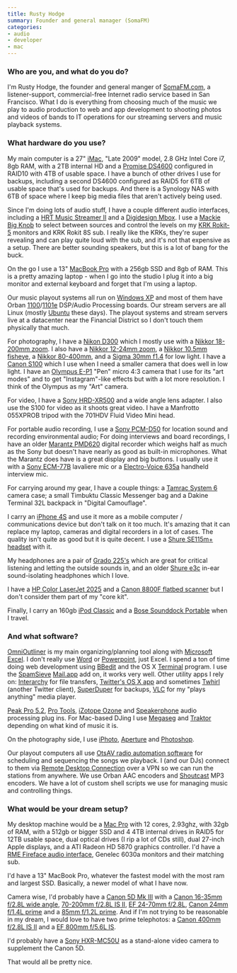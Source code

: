 ```yaml
---
title: Rusty Hodge
summary: Founder and general manager (SomaFM)
categories:
- audio
- developer
- mac
---
```


### Who are you, and what do you do?

I'm Rusty Hodge, the founder and general manger of [SomaFM.com](http://somafm.com/ "A commercial-free Internet radio station."), a listener-support, commercial-free Internet radio service based in San Francisco. What I do is everything from choosing much of the music we play to audio production to web and app development to shooting photos and videos of bands to IT operations for our streaming servers and music playback systems.

### What hardware do you use?

My main computer is a 27" [iMac][], "Late 2009" model, 2.8 GHz Intel Core i7, 8gb RAM, with a 2TB internal HD and a [Promise DS4600][smartstor-ds4600] configured in RAID10 with 4TB of usable space. I have a bunch of other drives I use for backups, including a second DS4600 configured as RAID5 for 6TB of usable space that's used for backups. And there is a Synology NAS with 6TB of space where I keep big media files that aren't actively being used.

Since I'm doing lots of audio stuff, I have a couple different audio interfaces, including a [HRT Music Streamer II][music-streamer-ii] and a [Digidesign Mbox][mbox]. I use a [Mackie Big Knob][big-knob] to select between sources and control the levels on my [KRK Rokit-5][rokit-5] monitors and KRK Rokit 8S sub. I really like the KRKs, they're super revealing and can play quite loud with the sub, and it's not that expensive as a setup. There are better sounding speakers, but this is a lot of bang for the buck.

On the go I use a 13" [MacBook Pro][macbook-pro] with a 256gb SSD and 8gb of RAM. This is a pretty amazing laptop - when I go into the studio I plug it into a big monitor and external keyboard and forget that I'm using a laptop.

Our music playout systems all run on [Windows XP][windows-xp] and most of them have Orban [1100][optimod-pc-1100]/[1101e][optimod-pc-1101] DSP/Audio Processing boards. Our stream servers are all Linux (mostly [Ubuntu][] these days). The playout systems and stream servers live at a datacenter near the Financial District so I don't touch them physically that much.

For photography, I have a [Nikon D300][d300] which I mostly use with a [Nikkor 18-200mm zoom][af-s-dx-nikkor-18-200mm-f3.5-5.6g-ed-vr-ii]. I also have a [Nikkor 12-24mm zoom][af-s-dx-nikkor-12-24mm-f4g-if-ed], a [Nikkor 10.5mm fisheye][af-dx-nikkor-10.5mm-f2.8g-ed], a [Nikkor 80-400mm][af-vr-nikkor-80-400mm-f4.5-5.6d-ed], and a [Sigma 30mm f1.4][30mm-f1.4-ex-dc-hsm] for low light. I have a [Canon S100][powershot-s100] which I use when I need a smaller camera that does well in low light. I have an [Olympus E-P1][e-p1] "Pen" micro 4:3 camera that I use for its "art modes" and to get "Instagram"-like effects but with a lot more resolution. I think of the Olympus as my "Art" camera.

For video, I have a [Sony HRD-XR500][hdr-xrs500v] and a wide angle lens adapter. I also use the S100 for video as it shoots great video. I have a Manfrotto 055XPROB tripod with the 701HDV Fluid Video Mini head.

For portable audio recording, I use a [Sony PCM-D50][pcm-d50] for location sound and recording environmental audio; For doing interviews and board recordings, I have an older [Marantz PMD620][pmd620] digital recorder which weighs half as much as the Sony but doesn't have nearly as good as built-in microphones. What the Marantz does have is a great display and big buttons. I usually use it with a [Sony ECM-77B][ecm77b] lavaliere mic or a [Electro-Voice 635a][635a] handheld interview mic.

For carrying around my gear, I have a couple things: a [Tamrac System 6][system-6] camera case; a small Timbuktu Classic Messenger bag and a Dakine Terminal 32L backpack in "Digital Camouflage".

I carry an [iPhone 4S][iphone-4s] and use it more as a mobile computer / communications device but don't talk on it too much. It's amazing that it can replace my laptop, cameras and digital recorders in a lot of cases. The quality isn't quite as good but it is quite decent. I use a [Shure SE115m+ headset][se115m-plus] with it.

My headphones are a pair of [Grado 225's][sr-225i] which are great for critical listening and letting the outside sounds in, and an older [Shure e3c][e3c] in-ear sound-isolating headphones which I love.

I have a [HP Color LaserJet 2025][color-laserjet-cp2025] and a [Canon 8800F flatbed scanner][canoscan-8800f] but I don't consider them part of my "core kit".

Finally, I carry an 160gb [iPod Classic][ipod-classic] and a [Bose Sounddock Portable][sounddock] when I travel.

### And what software?

[OmniOutliner][] is my main organizing/planning tool along with [Microsoft Excel][excel]. I don't really use [Word][] or [Powerpoint][], just Excel. I spend a ton of time doing web development using [BBedit][] and the OS X [Terminal][terminal] program. I use the [SpamSieve][] [Mail.app][mail] add on, it works very well. Other utility apps I rely on: [Interarchy][] for file transfers, [Twitter's OS X app][twitter-mac] and sometimes [Twhirl][] (another Twitter client), [SuperDuper][] for backups, [VLC][] for my "plays anything" media player. 

[Peak Pro 5.2][peak], [Pro Tools][pro-tools], [iZotope Ozone][ozone] and [Speakerphone][] audio processing plug ins. For Mac-based DJing I use [Megaseg][] and [Traktor][traktor-pro] depending on what kind of music it is.

On the photography side, I use [iPhoto][], [Aperture][] and [Photoshop][].

Our playout computers all use [OtsAV radio automation software][otsav-radio] for scheduling and sequencing the songs we playback. I (and our DJs) connect to them via [Remote Desktop Connection][remote-desktop-client] over a VPN so we can run the stations from anywhere. We use Orban AAC encoders and [Shoutcast][] MP3 encoders. We have a lot of custom shell scripts we use for managing music and controlling things.

### What would be your dream setup?

My desktop machine would be a [Mac Pro][mac-pro] with 12 cores, 2.93ghz, with 32gb of RAM, with a 512gb or bigger SSD and 4 4TB internal drives in RAID5 for 12TB usable space, dual optical drives (I rip a lot of CDs still), dual 27-inch Apple displays, and a ATI Radeon HD 5870 graphics controller. I'd have a [RME Fireface audio interface][fireface-ucx], Genelec 6030a monitors and their matching sub.

I'd have a 13" MacBook Pro, whatever the fastest model with the most ram and largest SSD. Basically, a newer model of what I have now.

Camera wise, I'd probably have a [Canon 5D Mk III][eos-5d-mark-iii] with a [Canon 16-35mm f/2.8L wide angle][ef-16-35mm-f2.8l-ii-usm], [70-200mm f/2.8L IS II][ef-70-200mm-f2.8l-is-ii-usm], [EF 24-70mm f/2.8L][ef-24-70mm-f2.8l-usm], [Canon 24mm f/1.4L prime][ef-24mm-f1.4l-ii-usm] and a [85mm f/1.2L prime][ef-85mm-f1.2l-ii-usm]. And if I'm not trying to be reasonable in my dream, I would love to have two prime telephotos: a [Canon 400mm f/2.8L IS II][ef-400mm-f2.8l-is-ii-usm] and a [EF 800mm f/5.6L IS][ef-800mm-f5.6l-is-usm].

I'd probably have a [Sony HXR-MC50U][hxrmc50u] as a stand-alone video camera to supplement the Canon 5D.

That would all be pretty nice.

[30mm-f1.4-ex-dc-hsm]: https://www.sigmaphoto.com/30mm-f14-ex-dc-hsm "A camera lens."
[635a]: https://www.electrovoice.com/product.php?id=100 "A handheld interview microphone."
[af-dx-nikkor-10.5mm-f2.8g-ed]: https://www.nikonusa.com/en/Nikon-Products/Product/Camera-Lenses/2148/AF-DX-Fisheye-NIKKOR-10.5mm-f%252F2.8G-ED.html "An ultra-wide fisheye lens."
[af-s-dx-nikkor-12-24mm-f4g-if-ed]: https://www.nikonusa.com/en/Nikon-Products/Product/Camera-Lenses/2144/AF-S-DX-Zoom-NIKKOR-12-24mm-f%252F4G-IF-ED.html "An ultra wide-angle zoom lens."
[af-s-dx-nikkor-18-200mm-f3.5-5.6g-ed-vr-ii]: https://www.nikonusa.com/en/Nikon-Products/Product/Camera-Lenses/2192/AF-S-DX-NIKKOR-18-200mm-f%252F3.5-5.6G-ED-VR-II.html "A lens for DSLR cameras."
[af-vr-nikkor-80-400mm-f4.5-5.6d-ed]: https://www.nikonusa.com/en/Nikon-Products/Product/Camera-Lenses/1996/AF-VR-Zoom-NIKKOR-80-400mm-f%252F4.5-5.6D-ED.html "A zoom lens."
[aperture]: https://en.wikipedia.org/wiki/Aperture_(software) "Photo editing and management software for Mac OS X."
[bbedit]: http://www.barebones.com/products/bbedit/ "A text editor for the Mac."
[big-knob]: http://www.mackie.com/products/bigknob/ "An audio control center."
[canoscan-8800f]: https://www.amazon.com/Canon-2168B002-2168B002-CanoScan-8800F-Color-Image-Scanner/dp/B000V2QCQI "A film and negative scanner."
[color-laserjet-cp2025]: https://www.cnet.com/products/hp-color-laserjet-cp2025-printer-color-laser-series/ "A laser printer."
[d300]: https://en.wikipedia.org/wiki/Nikon_D300 "A 12.3 megapixel DSLR."
[e-p1]: http://www.olympusamerica.com/cpg_section/cpg_archived_product_details.asp?id=1461&fl=2 "A 12.3 megapixel Micro Four Thirds camera."
[e3c]: https://www.stereophile.com/headphones/504shure/ "In-ear headphones."
[ecm77b]: https://pro.sony.com/bbsc/ssr/product-ECM77B/ "A lavalier microphone."
[ef-16-35mm-f2.8l-ii-usm]: https://www.usa.canon.com/cusa/consumer/products/cameras/ef_lens_lineup/ef_16_35mm_f_2_8l_ii_usm "A wide zoom lens for DSLRs."
[ef-24-70mm-f2.8l-usm]: http://usa.canon.com/cusa/consumer/products/cameras/ef_lens_lineup/ef_24_70mm_f_2_8l_usm "A zoom lens for cameras."
[ef-24mm-f1.4l-ii-usm]: http://usa.canon.com/cusa/consumer/products/cameras/ef_lens_lineup/ef_24mm_f_1_4l_ii_usm "A wide-angle lens for cameras."
[ef-400mm-f2.8l-is-ii-usm]: http://usa.canon.com/cusa/consumer/products/cameras/ef_lens_lineup/ef_400mm_f_2_8l_is_ii_usm "A super telephoto lens for cameras."
[ef-70-200mm-f2.8l-is-ii-usm]: http://usa.canon.com/cusa/professional/products/lenses/ef_lens_lineup/lens_telezoom_pro/ef_70_200mm_f_2_8l_is_ii_usm "A telephoto lens."
[ef-800mm-f5.6l-is-usm]: https://www.usa.canon.com/cusa/consumer/products/cameras/ef_lens_lineup/ef_800mm_f_5_6l_is_usm "A super telephoto lens."
[ef-85mm-f1.2l-ii-usm]: https://www.usa.canon.com/cusa/consumer/products/cameras/ef_lens_lineup/ef_85mm_f_1_2l_ii_usm "A medium telephoto lens."
[eos-5d-mark-iii]: http://usa.canon.com/cusa/consumer/products/cameras/slr_cameras/eos_5d_mark_iii "A 22.3 megapixel DSLR."
[excel]: https://products.office.com/en-us/excel "A spreadsheet application."
[fireface-ucx]: http://www.rme-audio.de/en_products_fireface_ucx.php "A USB/Firewire audio interface."
[hdr-xrs500v]: https://www.amazon.com/Sony-HDR-XR500V-Definition-Camcorder-Optical/dp/B001PY420O "A digital camcorder."
[hxrmc50u]: https://pro.sony.com/bbsc/ssr/product-HXRMC50U/ "A pro camcorder."
[imac]: https://www.apple.com/imac/ "An all-in-one computer."
[interarchy]: https://nolobe.com/interarchy/ "A FTP/SFTP client for the Mac."
[iphone-4s]: https://en.wikipedia.org/wiki/IPhone_4S "A smartphone."
[iphoto]: https://en.wikipedia.org/wiki/IPhoto "Photo management software for the Mac."
[ipod-classic]: https://www.apple.com/ipodclassic/ "A music player."
[mac-pro]: https://www.apple.com/mac-pro/ "The Intel-based Mac tower computer."
[macbook-pro]: https://www.apple.com/macbook-pro/ "A laptop."
[mail]: https://en.wikipedia.org/wiki/Mail_(application) "The default Mac OS X mail client."
[mbox]: https://www.avid.com/US/Products/Mbox "A USB-powered audio/MIDI production system."
[megaseg]: https://www.megaseg.com/ "Mac DJ/radio software."
[music-streamer-ii]: https://www.amazon.com/HIGH-RESOLUTION-TECHNOLOGIES-350-HRT/dp/B0038O4UFQ "An audio interface for computers."
[omnioutliner]: https://www.omnigroup.com/omnioutliner/ "To-do/task management software for Mac OS X."
[optimod-pc-1100]: https://www.scribd.com/doc/9140229/Orban-Optimod-PC-1100 "An audio processing PCI card."
[optimod-pc-1101]: https://www.orban.com/products/streaming/optimod-pc1101/ "A DSP on a PCI card."
[otsav-radio]: http://www.otsav.com/buy-otsav-radio/ "Radio streaming/scheduling software."
[ozone]: https://www.izotope.com/en/products/master-and-deliver/ozone.html "A mastering system plugin."
[pcm-d50]: https://pro.sony.com/bbsc/ssr/cat-audio/resource.latest.bbsccms-assets-cat-audio-latest-pcmd50.shtml "An audio recorder."
[peak]: https://www.pcworld.com/article/157969/article.html "A music creation and editing tool."
[photoshop]: https://www.adobe.com/products/photoshop.html "A bitmap image editor."
[pmd620]: https://www.amazon.com/Marantz-PMD620-Handheld-MP3-Recorder/dp/B000Z8CUX2 "A handheld audio recorder."
[powerpoint]: https://products.office.com/en-us/powerpoint "Presentation software."
[powershot-s100]: http://usa.canon.com/cusa/consumer/products/cameras/digital_cameras/powershot_s100 "A 12.1 megapixel point and shoot camera."
[pro-tools]: https://www.avid.com/US/products/Pro-Tools-8-Software "Audio editing and processing software."
[remote-desktop-client]: http://www.microsoft.com/en-us/download/details.aspx?id=18140 "Mac software for connecting to remote Windows machines."
[rokit-5]: http://www.krksys.com/krk-studio-monitor-speakers/rokit/rokit-5.html "Studio monitors."
[se115m-plus]: https://www.amazon.com/Shure-SE115m-Sound-Isolating-Headset/dp/B0031RG33C "In-ear headphones with remote/mic."
[shoutcast]: https://www.shoutcast.com/ "Software for streaming media."
[smartstor-ds4600]: http://www.promise.com/storage/raid_series.aspx?region=en-global&m=15&rsn1=40&rsn3=28 "A Direct Attached Storage device."
[sounddock]: http://www.bose.com/controller?url=/shop_online/digital_music_systems/sounddock_systems/sounddock_portable/ "A speaker system for iPods."
[spamsieve]: https://c-command.com/spamsieve/ "Bayesian spam filtering for Mac mail clients."
[speakerphone]: https://www.audioease.com/Pages/Speakerphone/speakerphone.html "An audio plug-in to mimic various speakers."
[sr-225i]: https://www.amazon.com/Grado-Prestige-Headphones-Discontinued-Manufacturer/dp/B0006GCCN6 "Over the ear headphones."
[superduper]: http://shirt-pocket.com/SuperDuper/SuperDuperDescription.html "An excellent Mac backup/cloning application."
[system-6]: https://www.amazon.com/Tamrac-5606-System-Camera-Black/dp/B00004X10C "A carry bag for DSLRs."
[terminal]: https://en.wikipedia.org/wiki/Terminal_(OS_X) "A console application included with Mac OS X."
[traktor-pro]: https://www.amazon.com/Native-Instruments-17642-TRAKTOR-PRO/dp/B001JD43Z0 "DJ software."
[twhirl]: http://www.twhirl.org/ "An AIR-based Twitter client."
[twitter-mac]: https://itunes.apple.com/us/app/twitter/id409789998 "A Mac client for Twitter."
[ubuntu]: https://www.ubuntu.com/ "A Unix distribution."
[vlc]: http://www.videolan.org/vlc/ "An open-source media player."
[windows-xp]: https://en.wikipedia.org/wiki/Windows_XP "An operating system for x86 computers."
[word]: https://products.office.com/en-us/word "A document editor."
